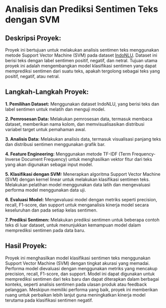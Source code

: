 # Analisis dan Prediksi Sentimen Teks dengan SVM

## Deskripsi Proyek:

Proyek ini bertujuan untuk melakukan analisis sentimen teks menggunakan metode Support Vector Machine (SVM) pada dataset [IndoNLU](https://github.com/indobenchmark/indonlu). Dataset ini berisi teks dengan label sentimen positif, negatif, dan netral. Tujuan utama proyek ini adalah mengembangkan model klasifikasi sentimen yang dapat memprediksi sentimen dari suatu teks, apakah tergolong sebagai teks yang positif, negatif, atau netral.

## Langkah-Langkah Proyek:

**1. Pemilihan Dataset:** Menggunakan dataset IndoNLU, yang berisi teks dan label sentimen untuk melatih dan menguji model.

**2. Pemrosesan Data:** Melakukan pemrosesan data, termasuk membaca dataset, memberikan nama kolom, dan memvisualisasikan distribusi variabel target untuk pemahaman awal.

**3. Analisis Data:** Melakukan analisis data, termasuk visualisasi panjang teks dan distribusi sentimen menggunakan grafik bar.

**4. Feature Engineering:** Menggunakan metode TF-IDF (Term Frequency-Inverse Document Frequency) untuk menghasilkan vektor fitur dari teks yang akan digunakan sebagai input model.

**5. Klasifikasi dengan SVM:** Menerapkan algoritma Support Vector Machine (SVM) dengan kernel linear untuk melakukan klasifikasi sentimen teks. Melakukan pelatihan model menggunakan data latih dan mengevaluasi performa model menggunakan data uji.

**6. Evaluasi Model:** Mengevaluasi model dengan metriks seperti precision, recall, F1-score, dan support untuk menganalisis kinerja model secara keseluruhan dan pada setiap kelas sentimen.

**7. Prediksi Sentimen:** Melakukan prediksi sentimen untuk beberapa contoh teks di luar dataset, untuk menunjukkan kemampuan model dalam memprediksi sentimen pada data baru.

## Hasil Proyek:
Proyek ini menghasilkan model klasifikasi sentimen teks menggunakan Support Vector Machine (SVM) dengan tingkat akurasi yang memadai. Performa model dievaluasi dengan menggunakan metriks yang mencakup precision, recall, F1-score, dan support. Model ini dapat digunakan untuk memprediksi sentimen dari teks baru dan dapat diterapkan dalam berbagai konteks, seperti analisis sentimen pada ulasan produk atau feedback pelanggan. Meskipun memiliki performa yang baik, proyek ini memberikan ruang untuk perbaikan lebih lanjut guna meningkatkan kinerja model terutama pada klasifikasi sentimen negatif.
